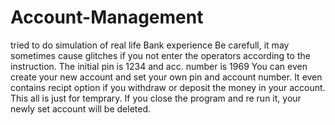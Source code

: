 # Account-Management
tried to do simulation of real life Bank experience
Be carefull, it may sometimes cause glitches if you not enter the operators according to the instruction.
The initial pin is 1234 and acc. number is 1969
You can even create your new account and set your own pin and account number.
It even contains recipt option if you withdraw or deposit the money in your account.
This all is just for temprary. 
If you close the program and re run it, your newly set account will be deleted.
